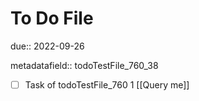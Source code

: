 # To Do File

due:: 2022-09-26

metadatafield:: todoTestFile_760_38

- [ ] Task of todoTestFile_760 1 [[Query me]]
